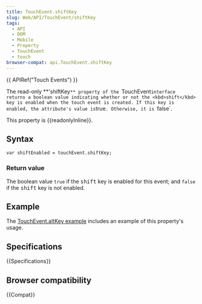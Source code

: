 ```yaml
---
title: TouchEvent.shiftKey
slug: Web/API/TouchEvent/shiftKey
tags:
  - API
  - DOM
  - Mobile
  - Property
  - TouchEvent
  - touch
browser-compat: api.TouchEvent.shiftKey
---
```

{{ APIRef("Touch Events") }}

The read-only **'shiftKey`** property of the `TouchEvent` interface returns a boolean value indicating whether or not the <kbd>shift</kbd> key is enabled when the touch event is created. If this key is enabled, the attribute's value is `true`. Otherwise, it is `false`.

This property is {{readonlyInline}}.

## Syntax

```
var shiftEnabled = touchEvent.shiftKey;
```

### Return value

The boolean value `true` if the <kbd>shift</kbd> key is enabled for this event; and `false` if the <kbd>shift</kbd> key is not enabled.

## Example

The [TouchEvent.altKey example](/en-US/docs/Web/API/TouchEvent/altKey#example) includes an example of this property's usage.

## Specifications

{{Specifications}}

## Browser compatibility

{{Compat}}
